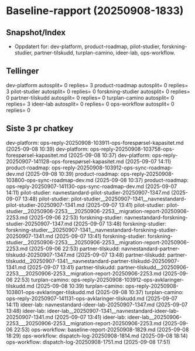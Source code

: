 # Baseline-rapport (20250908-1833)

## Snapshot/Index
- Oppdatert for: dev-platform, product-roadmap, pilot-studier, forskning-studier, partner-tilskudd, turplan-camino, ideer-lab, ops-workflow.

## Tellinger
dev-platform       autosplit=    0  replies=   3
product-roadmap    autosplit=    0  replies=   3
pilot-studier      autosplit=    0  replies=   0
forskning-studier  autosplit=    0  replies=   0
partner-tilskudd   autosplit=    0  replies=   0
turplan-camino     autosplit=    0  replies=   3
ideer-lab          autosplit=    0  replies=   0
ops-workflow       autosplit=    0  replies=   0

## Siste 3 pr chatkey
dev-platform: ops-reply-20250908-103911-ops-forespørsel-kapasitet.md (2025-09-08 10:39)
dev-platform: ops-reply-20250908-103758-ops-forespørsel-kapasitet.md (2025-09-08 10:37)
dev-platform: ops-reply-20250907-141128-ops-forespørsel-kapasitet.md (2025-09-07 14:11)
product-roadmap: ops-reply-20250908-103912-ops-sync-roadmap-dev.md (2025-09-08 10:39)
product-roadmap: ops-reply-20250908-103800-ops-sync-roadmap-dev.md (2025-09-08 10:37)
product-roadmap: ops-reply-20250907-141130-ops-sync-roadmap-dev.md (2025-09-07 14:11)
pilot-studier: navnestandard-pilot-studier-20250907-1347.md (2025-09-07 13:48)
pilot-studier: pilot-studier__20250907-1341__navnestandard-pilot-studier-20250907-1341.md (2025-09-07 13:41)
pilot-studier: pilot-studier__20250906-2253___20250906-2253__migration-report-20250906-2253.md (2025-09-06 22:53)
forskning-studier: navnestandard-forskning-studier-20250907-1347.md (2025-09-07 13:48)
forskning-studier: forskning-studier__20250907-1341__navnestandard-forskning-studier-20250907-1341.md (2025-09-07 13:41)
forskning-studier: forskning-studier__20250906-2253___20250906-2253__migration-report-20250906-2253.md (2025-09-06 22:53)
partner-tilskudd: navnestandard-partner-tilskudd-20250907-1347.md (2025-09-07 13:48)
partner-tilskudd: partner-tilskudd__20250907-1341__navnestandard-partner-tilskudd-20250907-1341.md (2025-09-07 13:41)
partner-tilskudd: partner-tilskudd__20250906-2253___20250906-2253__migration-report-20250906-2253.md (2025-09-06 22:53)
turplan-camino: ops-reply-20250908-103912-ops-avklaringer-tilskudd.md (2025-09-08 10:39)
turplan-camino: ops-reply-20250908-103801-ops-avklaringer-tilskudd.md (2025-09-08 10:37)
turplan-camino: ops-reply-20250907-141131-ops-avklaringer-tilskudd.md (2025-09-07 14:11)
ideer-lab: navnestandard-ideer-lab-20250907-1347.md (2025-09-07 13:48)
ideer-lab: ideer-lab__20250907-1341__navnestandard-ideer-lab-20250907-1341.md (2025-09-07 13:41)
ideer-lab: ideer-lab__20250906-2253___20250906-2253__migration-report-20250906-2253.md (2025-09-06 22:53)
ops-workflow: baseline-report-20250908-1829.md (2025-09-08 18:29)
ops-workflow: dispatch-log-20250908-1814.md (2025-09-08 18:14)
ops-workflow: dispatch-log-20250908-1751.md (2025-09-08 17:51)
